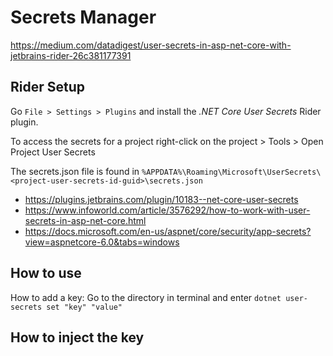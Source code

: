 # Secrets Manager

https://medium.com/datadigest/user-secrets-in-asp-net-core-with-jetbrains-rider-26c381177391


## Rider Setup

Go `File > Settings > Plugins` and install the *.NET Core User Secrets* Rider plugin.

To access the secrets for a project right-click on the project > Tools > Open Project User Secrets

The secrets.json file is found in `%APPDATA%\Roaming\Microsoft\UserSecrets\<project-user-secrets-id-guid>\secrets.json`


- https://plugins.jetbrains.com/plugin/10183--net-core-user-secrets
- https://www.infoworld.com/article/3576292/how-to-work-with-user-secrets-in-asp-net-core.html
- https://docs.microsoft.com/en-us/aspnet/core/security/app-secrets?view=aspnetcore-6.0&tabs=windows

## How to use

How to add a key:
Go to the directory in terminal and enter `dotnet user-secrets set "key" "value"`


## How to inject the key

